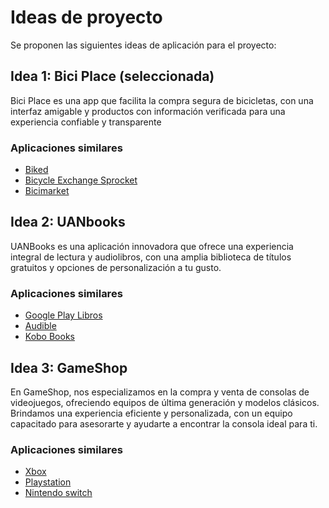 # Ideas de proyecto 

Se proponen las siguientes ideas de aplicación para el proyecto:

## Idea 1: Bici Place (seleccionada)

Bici Place es una app que facilita la compra segura de bicicletas, con una interfaz amigable y productos con información verificada para una experiencia confiable y transparente


### Aplicaciones similares

- [Biked](https://play.google.com/store/search?q=biked&c=apps&hl=es_CO&gl=US)
- [Bicycle Exchange Sprocket](https://play.google.com/store/apps/details?id=com.retrographic.sprocket&hl=es_CO&gl=US)
- [Bicimarket](https://play.google.com/store/search?q=bicimarket&c=apps&hl=es_CO&gl=US)

## Idea 2: UANbooks 

UANBooks es una aplicación innovadora que ofrece una experiencia integral de lectura y audiolibros, con una amplia biblioteca de títulos gratuitos y opciones de personalización a tu gusto.

### Aplicaciones similares

- [Google Play Libros](https://play.google.com/store/apps/details?id=com.google.android.apps.books&hl=es_CO&gl=US)
- [Audible](https://play.google.com/store/search?q=audible&c=apps&hl=es_CO&gl=US)
- [Kobo Books](https://play.google.com/store/search?q=kobo&c=apps&hl=es_CO&gl=US)
## Idea 3: GameShop

En GameShop, nos especializamos en la compra y venta de consolas de videojuegos, ofreciendo equipos de última generación y modelos clásicos. Brindamos una experiencia 
eficiente y personalizada, con un equipo capacitado para asesorarte y ayudarte a encontrar la consola ideal para ti.
### Aplicaciones similares

- [Xbox](https://play.google.com/store/apps/details?id=com.microsoft.xboxone.smartglass&hl=en_US)
- [Playstation](https://play.google.com/store/search?q=playstation&c=apps&hl=en_US)
- [Nintendo switch](https://www.nintendo.com/es-co/switch/)
